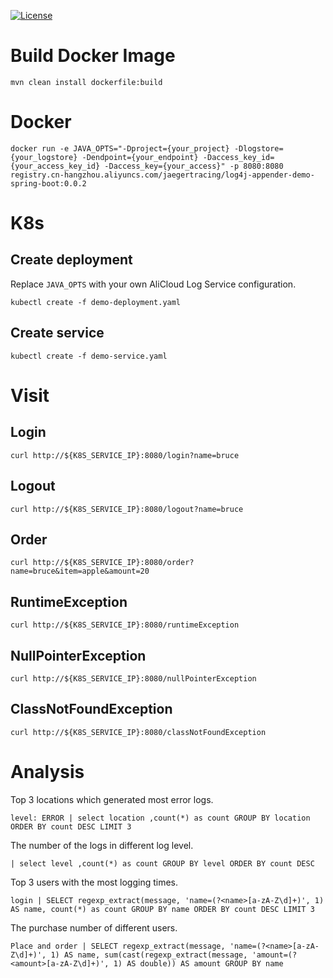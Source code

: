 [![License](https://img.shields.io/badge/license-MIT-blue.svg)](https://github.com/aliyun/aliyun-log-python-sdk/blob/master/LICENSE)

# Build Docker Image
```
mvn clean install dockerfile:build
```

# Docker
```
docker run -e JAVA_OPTS="-Dproject={your_project} -Dlogstore={your_logstore} -Dendpoint={your_endpoint} -Daccess_key_id={your_access_key_id} -Daccess_key={your_access}" -p 8080:8080 registry.cn-hangzhou.aliyuncs.com/jaegertracing/log4j-appender-demo-spring-boot:0.0.2
```

# K8s

## Create deployment
Replace `JAVA_OPTS` with your own AliCloud Log Service configuration.
```
kubectl create -f demo-deployment.yaml
```

## Create service
```
kubectl create -f demo-service.yaml
```

# Visit

## Login
```
curl http://${K8S_SERVICE_IP}:8080/login?name=bruce
```

## Logout
```
curl http://${K8S_SERVICE_IP}:8080/logout?name=bruce
```

## Order
```
curl http://${K8S_SERVICE_IP}:8080/order?name=bruce&item=apple&amount=20
```

## RuntimeException
```
curl http://${K8S_SERVICE_IP}:8080/runtimeException
```

## NullPointerException
```
curl http://${K8S_SERVICE_IP}:8080/nullPointerException
```

## ClassNotFoundException
```
curl http://${K8S_SERVICE_IP}:8080/classNotFoundException
```

# Analysis

Top 3 locations which generated most error logs.

```
level: ERROR | select location ,count(*) as count GROUP BY location  ORDER BY count DESC LIMIT 3
```

The number of the logs in different log level.
```
| select level ,count(*) as count GROUP BY level ORDER BY count DESC
```

Top 3 users with the most logging times.
```
login | SELECT regexp_extract(message, 'name=(?<name>[a-zA-Z\d]+)', 1) AS name, count(*) as count GROUP BY name ORDER BY count DESC LIMIT 3
```

The purchase number of different users.
```
Place and order | SELECT regexp_extract(message, 'name=(?<name>[a-zA-Z\d]+)', 1) AS name, sum(cast(regexp_extract(message, 'amount=(?<amount>[a-zA-Z\d]+)', 1) AS double)) AS amount GROUP BY name
```
